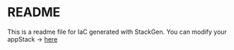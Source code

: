 # README
This is a readme file for IaC generated with StackGen.
You can modify your appStack -> [here](http://main.dev.stackgen.com/appstacks/5832937e-f13f-47a5-ad4f-2ef150faf171)
